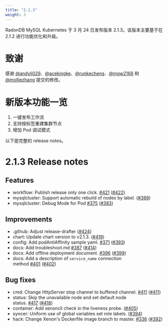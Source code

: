 ```yaml
---
title: "2.1.3"
weight: 3
---
```


RadonDB MySQL Kubernetes 于 3 月 24 日发布版本 2.1.3。该版本主要基于在 2.1.2 进行功能优化和升级。

# **致谢**

感谢 [@andyli029](https://github.com/andyli029)、[@acekingke](https://github.com/acekingke)、[@runkecheng](https://github.com/runkecheng)、[@mgw2168](https://github.com/mgw2168) 和 [@molliezhang](https://github.com/molliezhang) 提交的修改。


# **新版本功能一览**

1. 一键发布工作流
2. 支持按标签重建集群节点
3. 增加 Pod 调试模式

以下是完整的 release notes。

# **2.1.3 Release notes**

## Features

* workflow: Publish release only one click. [#](https://github.com/radondb/radondb-mysql-kubernetes/issues/421)[42](https://github.com/radondb/radondb-mysql-kubernetes/issues/421)[1](https://github.com/radondb/radondb-mysql-kubernetes/issues/421) ([#42](https://github.com/radondb/radondb-mysql-kubernetes/pull/422)[2](https://github.com/radondb/radondb-mysql-kubernetes/pull/422))
* mysqlcluster: Support automatic rebuild of nodes by label. ([#389](https://github.com/radondb/radondb-mysql-kubernetes/pull/389))
* mysqlcluster: Debug Mode for Pod [#](https://github.com/radondb/radondb-mysql-kubernetes/issues/375)[37](https://github.com/radondb/radondb-mysql-kubernetes/issues/375)[5](https://github.com/radondb/radondb-mysql-kubernetes/issues/375) ([#383](https://github.com/radondb/radondb-mysql-kubernetes/pull/383))

## Improvements

* .github: Adjust release-drafter ([#424](https://github.com/radondb/radondb-mysql-kubernetes/pull/424))
* chart: Update chart version to v2.1.3. ([#419](https://github.com/radondb/radondb-mysql-kubernetes/pull/419))
* config: Add podAntiAffinity sample yaml. [#371](https://github.com/radondb/radondb-mysql-kubernetes/issues/371) ([#393](https://github.com/radondb/radondb-mysql-kubernetes/pull/393))
* docs: Add troubleshoot.md [#387](https://github.com/radondb/radondb-mysql-kubernetes/issues/387) ([#414](https://github.com/radondb/radondb-mysql-kubernetes/pull/414))
* docs: Add offline deployment document. [#396](https://github.com/radondb/radondb-mysql-kubernetes/issues/396) ([#399](https://github.com/radondb/radondb-mysql-kubernetes/pull/399))
* docs: Add a description of `service_name` connection method [#401](https://github.com/radondb/radondb-mysql-kubernetes/issues/401) ([#402](https://github.com/radondb/radondb-mysql-kubernetes/pull/402))

## Bug fixes

* cmd: Change HttpServer stop channel to buffered channel. [#411](https://github.com/radondb/radondb-mysql-kubernetes/pull/411) ([#411](https://github.com/radondb/radondb-mysql-kubernetes/pull/411))
* status: Skip the unavailable node and set default node status. [#417](https://github.com/radondb/radondb-mysql-kubernetes/issues/417) ([#418](https://github.com/radondb/radondb-mysql-kubernetes/pull/418))
* container: Add xenoncli check in the liveness probe. ([#405](https://github.com/radondb/radondb-mysql-kubernetes/pull/405))
* syncer: Uniform use of global variables set role labels. ([#394](https://github.com/radondb/radondb-mysql-kubernetes/pull/394))
* hack: Change Xenon's Dockerfile image branch to master. [#336](https://github.com/radondb/radondb-mysql-kubernetes/issues/336) ([#392](https://github.com/radondb/radondb-mysql-kubernetes/pull/392))
